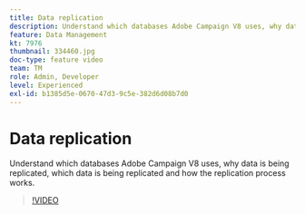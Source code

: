 ```yaml
---
title: Data replication
description: Understand which databases Adobe Campaign V8 uses, why data is being replicated, which data is being replicated and how the replication process works.
feature: Data Management
kt: 7976
thumbnail: 334460.jpg
doc-type: feature video
team: TM
role: Admin, Developer
level: Experienced
exl-id: b1385d5e-0670-47d3-9c5e-382d6d08b7d0
---
```

# Data replication

Understand which databases Adobe Campaign V8 uses, why data is being replicated, which data is being replicated and how the replication process works.

>[!VIDEO](https://video.tv.adobe.com/v/334460?quality=12&learn=on)

